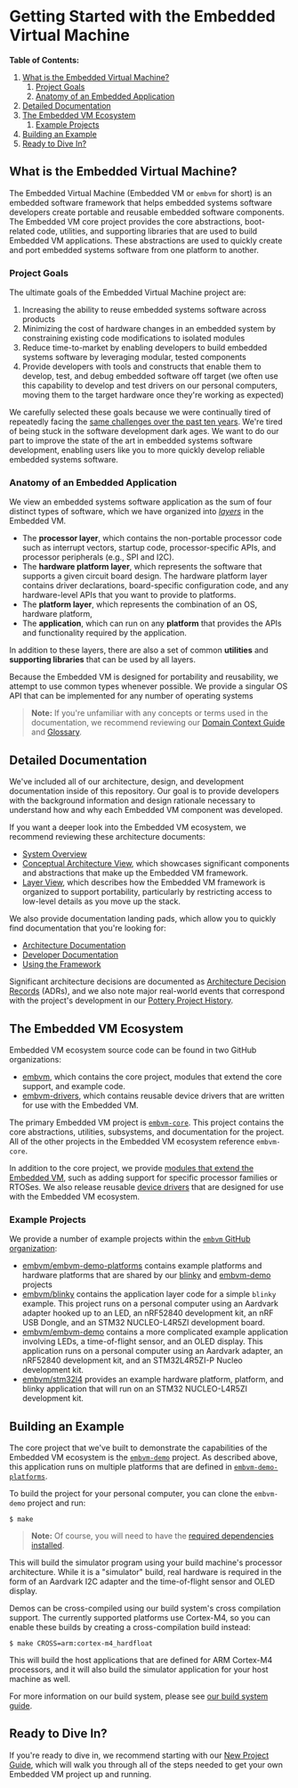 # Getting Started with the Embedded Virtual Machine

**Table of Contents:**

1. [What is the Embedded Virtual Machine?](#what-is-the-embedded-virtual-machine)
    1. [Project Goals](#project-goals)
    2. [Anatomy of an Embedded Application](#anatomy-of-an-embedded-application)
2. [Detailed Documentation](#detailed-documentation)
3. [The Embedded VM Ecosystem](#the-embedded-vm-ecosystem)
    1. [Example Projects](#example-projects)
4. [Building an Example](#building-an-example)
5. [Ready to Dive In?](#ready-to-dive-in)

## What is the Embedded Virtual Machine?

The Embedded Virtual Machine (Embedded VM or `embvm` for short) is an embedded software framework that helps embedded systems software developers create portable and reusable embedded software components. The Embedded VM core project provides the core abstractions, boot-related code, utilities, and supporting libraries that are used to build Embedded VM applications. These abstractions are used to quickly create and port embedded systems software from one platform to another.

### Project Goals

The ultimate goals of the Embedded Virtual Machine project are:

1. Increasing the ability to reuse embedded systems software across products
1. Minimizing the cost of hardware changes in an embedded system by constraining existing code modifications to isolated modules
1. Reduce time-to-market by enabling developers to build embedded systems software by leveraging modular, tested components
1. Provide developers with tools and constructs that enable them to develop, test, and debug embedded software off target (we often use this capability to develop and test drivers on our personal computers, moving them to the target hardware once they're working as expected)

We carefully selected these goals because we were continually tired of repeatedly facing the [same challenges over the past ten years](https://embeddedartistry.com/blog/2018/08/06/musings-on-tight-coupling-between-firmware-and-hardware/). We're tired of being stuck in the software development dark ages. We want to do our part to improve the state of the art in embedded systems software development, enabling users like you to more quickly develop reliable embedded systems software.

### Anatomy of an Embedded Application

We view an embedded systems software application as the sum of four distinct types of software, which we have organized into [*layers*](../architecture/views/layer/layer_view.md) in the Embedded VM.

- The **processor layer**, which contains the non-portable processor code such as interrupt vectors, startup code, processor-specific APIs, and processor peripherals (e.g., SPI and I2C).
- The **hardware platform layer**, which represents the software that supports a given circuit board design. The hardware platform layer contains driver declarations, board-specific configuration code, and any hardware-level APIs that you want to provide to platforms.
- The **platform layer**, which represents the combination of an OS, hardware platform, 
- The **application**, which can run on any **platform** that provides the APIs and functionality required by the application.

In addition to these layers, there are also a set of common **utilities** and **supporting libraries** that can be used by all layers.

Because the Embedded VM is designed for portability and reusability, we attempt to use common types whenever possible. We provide a singular OS API that can be implemented for any number of operating systems

> **Note:** If you're unfamiliar with any concepts or terms used in the documentation, we recommend reviewing our [Domain Context Guide](../architecture/domain_context.md) and [Glossary](../glossary.md).

## Detailed Documentation

We've included all of our architecture, design, and development documentation inside of this repository. Our goal is to provide developers with the background information and design rationale necessary to understand how and why each Embedded VM component was developed.

If you want a deeper look into the Embedded VM ecosystem, we recommend reviewing these architecture documents:

* [System Overview](../architecture/system_overview.md)
* [Conceptual Architecture View](../architecture/views/conceptual_architecture/conceptual_view.md), which showcases significant components and abstractions that make up the Embedded VM framework.
* [Layer View](../architecture/views/layer/layer_view.md), which describes how the Embedded VM framework is organized to support portability, particularly by restricting access to low-level details as you move up the stack.

We also provide documentation landing pads, which allow you to quickly find documentation that you're looking for:

* [Architecture Documentation](../architecture/architecture_documentation.md)
* [Developer Documentation](../development/developer_documentation.md)
* [Using the Framework](using_the_framework.md)

Significant architecture decisions are documented as [Architecture Decision Records](../architecture/decisions) (ADRs), and we also note major real-world events that correspond with the project's development in our [Pottery Project History](../project-history).

## The Embedded VM Ecosystem 

Embedded VM ecosystem source code can be found in two GitHub organizations:

* [embvm](https://github.com/embvm), which contains the core project, modules that extend the core support, and example code.
* [embvm-drivers](https://github.com/embvm-drivers), which contains reusable device drivers that are written for use with the Embedded VM.

The primary Embedded VM project is [`embvm-core`](https://github.com/embvm-core). This project contains the core abstractions, utilities, subsystems, and documentation for the project. All of the other projects in the Embedded VM ecosystem reference `embvm-core`.

In addition to the core project, we provide [modules that extend the Embedded VM](embvm_modules.md), such as adding support for specific processor families or RTOSes. We also release reusable [device drivers](drivers.md) that are designed for use with the Embedded VM ecosystem.

### Example Projects

We provide a number of example projects within the [`embvm` GitHub organization](https://github.com/embvm):

- [embvm/embvm-demo-platforms](https://github.com/embvm/embvm-demo-platforms) contains example platforms and hardware platforms that are shared by our [blinky](https://github.com/embvm/blinky) and [embvm-demo](https://github.com/embvm/embvm-demo) projects
- [embvm/blinky](https://github.com/embvm/blinky) contains the application layer code for a simple `blinky` example. This project runs on a personal computer using an Aardvark adapter hooked up to an LED, an nRF52840 development kit, an nRF USB Dongle, and an STM32 NUCLEO-L4R5ZI development board.
- [embvm/embvm-demo](https://github.com/embvm/embvm-demo) contains a more complicated example application involving LEDs, a time-of-flight sensor, and an OLED display. This application runs on a personal computer using an Aardvark adapter, an nRF52840 development kit, and an STM32L4R5ZI-P Nucleo development kit.
- [embvm/stm32l4](https://github.com/embvm/stm32l4) provides an example hardware platform, platform, and blinky application that will run on an STM32 NUCLEO-L4R5ZI development kit.

## Building an Example

The core project that we've built to demonstrate the capabilities of the Embedded VM ecosystem is the [`embvm-demo`](https://github.com/embvm/embvm-demo) project. As described above, this application runs on multiple platforms that are defined in [`embvm-demo-platforms`](https://github.com/embvm/embvm-demo-platforms).

To build the project for your personal computer, you can clone the `embvm-demo` project and run:

```
$ make
```

> **Note:** Of course, you will need to have the [required dependencies installed](https://embeddedartistry.com/fieldatlas/embedded-artistrys-standardized-meson-build-system/#dependencies).

This will build the simulator program using your build machine's processor architecture. While it is a "simulator" build, real hardware is required in the form of an Aardvark I2C adapter and the time-of-flight sensor and OLED display.

Demos can be cross-compiled using our build system's cross compilation support. The currently supported platforms use Cortex-M4, so you can enable these builds by creating a cross-compilation build instead:

```
$ make CROSS=arm:cortex-m4_hardfloat
```

This will build the host applications that are defined for ARM Cortex-M4 processors, and it will also build the simulator application for your host machine as well.

For more information on our build system, please see [our build system guide](https://embeddedartistry.com/fieldatlas/embedded-artistrys-standardized-meson-build-system/).

## Ready to Dive In?

If you're ready to dive in, we recommend starting with our [New Project Guide](new_project_guide), which will walk you through all of the steps needed to get your own Embedded VM project up and running.
